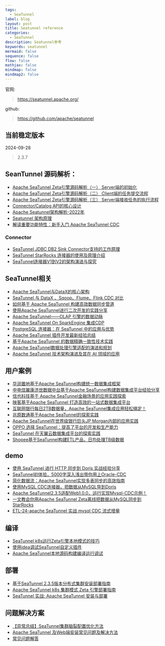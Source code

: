 ```yaml
---
tags:
  - SeaTunnel
label: blog
layout: post
title: Seatunnel reference
categories:
  - SeaTunnel
description: Seatunnel参考
keywords: seatunnel
mermaid: false
sequence: false
flow: false
mathjax: false
mindmap: false
mindmap2: false
---
```


官网:

> https://seatunnel.apache.org/

github:

> https://github.com/apache/seatunnel

## 当前稳定版本

2024-09-28

> 2.3.7

## SeanTunnel 源码解析：

- [Apache SeaTunnel Zeta引擎源码解析（一） Server端的初始化](https://mp.weixin.qq.com/s/1jttRomyxDUnghqYTO7nwA)
- [Apache SeaTunnel Zeta引擎源码解析（二） Client端的任务提交流程](https://mp.weixin.qq.com/s/khKtrSwvqqEvogevYiGC0g)
- [Apache SeaTunnel Zeta引擎源码解析（三） Server端接收任务的执行流程](https://mp.weixin.qq.com/s/esTd-15JZXYvjQ5s0KtD7Q)
- [Connector/Catalog API的核心设计](https://mp.weixin.qq.com/s/tCqoAILnlONtAlfj0lHSNg)
- [Apache Seatunnel架构解析-2022年](https://tyrantlucifer.com/seatunnel.html)
- [Seatunnel 架构原理](https://zhuanlan.zhihu.com/p/703409671)
- [解读重要功能特性：新手入门 Apache SeaTunnel CDC](https://xie.infoq.cn/article/a623c258d4aa4b44ad8cdaefb)

### Connector

- [SeaTunnel JDBC DB2 Sink Connector支持的工作原理](https://mp.weixin.qq.com/s/Sqc5y8C58a7RoSSuNQGFuA)
- [SeaTunnel StarRocks 连接器的使用及原理介绍](https://mp.weixin.qq.com/s/q4fYZs4_JJd250W1BQsvZA)
- [SeaTunnel连接器V1到V2的架构演进与探究](https://tyrantlucifer.com/seatunnel-api.html)

## SeaTunnel相关

- [Apache SeaTunnel与DataX的核心架构](https://mp.weixin.qq.com/s/k54OtFH57cZ3Jnh94__8og)
- [SeaTunnel 与 DataX 、Sqoop、Flume、Flink CDC 对比](https://mp.weixin.qq.com/s/ayQIz7ImOI_IhaOmMB5pnA)
- [如何基于 Apache SeaTunnel 构建高效数据同步管道](https://mp.weixin.qq.com/s/iaZryfC2b5ceKkdTJJJsag)
- [使用Apache SeaTunnel进行二次开发的实践分享](https://mp.weixin.qq.com/s/WMGKxdXZKa5lJ_tSYw6xaA)
- [Apache SeaTunnel——OLAP 引擎的数据动脉](https://mp.weixin.qq.com/s/-9F7Np4XUoQt7U0hEk741g)
- [Apache SeaTunnel On SparkEngine 集成CDP](https://mp.weixin.qq.com/s/8HmIyUh9jhTBO_bS5Ivrsg)
- [PostgreSQL 连接器：在 SeaTunnel 中的应用与优势](https://mp.weixin.qq.com/s/-qXuwib1Sm_9qwsX5uQIZg)
- [Apache SeaTunnel 插件开发最新经验总结](https://mp.weixin.qq.com/s/l2hGbuBmb1xlXIEsXzfvCg)
- [基于Apache SeaTunnel 的数据精确一致性技术实践](https://mp.weixin.qq.com/s/cn9QCS-o8fYkilPHUoT_9g)
- [Apache SeaTunnel数据处理引擎适配的演进和规划](https://blog.csdn.net/weixin_54625990/article/details/141395548)
- [Apache SeaTunnel 技术架构演进及其在 AI 领域的应用](https://my.oschina.net/SeaTunnel/blog/15523713)

## 用户案例

- [华润置地基于Apache SeaTunnel构建统一数据集成框架](https://mp.weixin.qq.com/s/br5zzwHnZVGwyIVtuOIsLQ)
- [中电信翼康济世数据中台基于Apache SeaTunnel构建数据集成平台经验分享](https://mp.weixin.qq.com/s/SitGSc9iZYlH-nLpGR0AJw)
- [信也科技基于 Apache SeaTunnel金融场景的应用实践探索](https://mp.weixin.qq.com/s/71Yrbo5RO6FANJzzf3dZag)
- [映客基于Apache SeaTunnel 打造高效的一站式数据集成平台](https://mp.weixin.qq.com/s/L7EsQkmEA1nQQppYN8LEyA)
- [互联网银行每日2TB数据量，Apache SeaTunnel集成应用轻松搞定！](https://mp.weixin.qq.com/s/OhqHt0S7Qir-JAXjpedosg)
- [兆原数通基于Apache SeaTunnel的探索实践](https://mp.weixin.qq.com/s/tWrXYJJDmzf4LgZGG7Tl3w)
- [Apache SeaTunnel在世界级银行巨头JP Morgan内部的应用实践](https://mp.weixin.qq.com/s/hNXnX__P7Ys1paAELZcszg)
- [OPPO 选择 SeaTunnel：提高了平台的开发和生产能力](https://mp.weixin.qq.com/s/_wGHvLcs52hJ_YqesQXQBg)
- [SeaTunnel 在天翼云数据集成平台的探索实践](https://xie.infoq.cn/article/4df74ef7587c2e41a59b02682)
- [Shopee基于SeaTunnel构建ETL产品，日均处理TB级数据](https://ost.51cto.com/posts/18337)

## demo

- [使用 SeaTunnel 进行 HTTP 同步到 Doris 实战经验分享](https://mp.weixin.qq.com/s/yECfiHxRxkCEHP4k4qJ5ww)
- [SeaTunnel初体验，5000字深入浅出带你用上Oracle-CDC](https://mp.weixin.qq.com/s/NXaWCTKXg5aYYO0OVUjw1w)
- [简化数据流：Apache SeaTunnel实现多表同步的高效指南](https://mp.weixin.qq.com/s/Cub7RBgCxWlBzkT_Q99rHw)
- [使用MySQL CDC连接器，把数据从MySQL导到Doris](https://mp.weixin.qq.com/s/AUdhJL4KogPJDMekr9DsAw)
- [Apache SeaTunnel2.3.5适配Web1.0.0，运行实现Mysql-CDC示例！](https://mp.weixin.qq.com/s/l5a1VRG6D_STSN_oiwGnjA)
- [一文教会你用Apache SeaTunnel Zeta离线把数据从MySQL同步到StarRocks](https://mp.weixin.qq.com/s/mEg4G9zSTz9MaGMXpJA0aw)
- [ETL-24-apache SeaTunnel 实战 mysql CDC 流式增量](https://houbb.github.io/2024/01/05/etl-data-sync-24-apache-SeaTunnel-inaction-03-cdc)

## 编译

- [SeaTunnel k8s运行Zeta引擎本地模式的技巧](https://mp.weixin.qq.com/s/ZfIjNGLaYcpxkrz5ygsApA)
- [使用idea调试SeaTunnel自定义插件](https://mp.weixin.qq.com/s/vhfKnW6z_4ztrivn8Nvh8A)
- [Apache SeaTunnel本地源码构建编译运行调试](https://mp.weixin.qq.com/s/xztn0EOaZ9BctsbJVd9DRA)

## 部署

- [基于SeaTunnel 2.3.5版本分布式集群安装部署指南](https://mp.weixin.qq.com/s/o72D_Xik1g1PgiPz0GHJSw)
- [Apache SeaTunnel k8s 集群模式 Zeta 引擎部署指南](https://mp.weixin.qq.com/s/JHwguCGweRChpjkk9fAQaA)
- [SeaTunnel 实战: Apache SeaTunnel 安装与部署](https://blog.csdn.net/bacawa/article/details/140993526)

## 问题解决方案

- [【异常总结】SeaTunnel集群脑裂配置优化方法](https://mp.weixin.qq.com/s/eqEHPw8qaq2kidEm5Dyl2A)
- [Apache SeaTunnel 及Web端安装常见问题及解决方法](https://mp.weixin.qq.com/s/N7M9bCxtZ_tb45IGfxqOjQ)
- [常见问题解答](https://seatunnel.apache.org/docs/2.3.7/faq)
